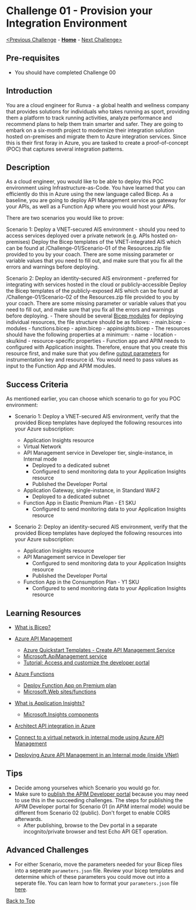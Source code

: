 # Challenge 01 - Provision your Integration Environment

[<Previous Challenge](./Challenge-00.md) - **[Home](../README.md)** - [Next Challenge>](./Challenge-02.md)

## Pre-requisites

- You should have completed Challenge 00

## Introduction

You are a cloud engineer for Runva - a global health and wellness company that provides solutions for individuals who takes running as sport, providing them a platform to track running activities, analyze performance and recommend plans to help them train smarter and safer.  They are going to embark on a six-month project to modernize their integration solution hosted on-premises and migrate them to Azure integration services.  Since this is their first foray in Azure, you are tasked to create a proof-of-concept (POC) that captures several integration patterns.


## Description
As a cloud engineer, you would like to be able to deploy this POC environment using Infrastructure-as-Code.  You have learned that you can efficiently do this in Azure using the new language called Bicep. As a baseline, you are going to deploy API Management service as gateway for your APIs, as well as a Function App where you would host your APIs.

There are two scenarios you would like to prove:

Scenario 1: Deploy a VNET-secured AIS environment - should you need to access services deployed over a private network (e.g. APIs hosted on-premises)
Deploy the Bicep templates of the VNET-integrated AIS which can be found at /Challenge-01/Scenario-01 of the Resources.zip file provided to you by your coach.  There are some missing parameter or variable values that you need to fill out, and make sure that you fix all the errors and warnings before deploying.

Scenario 2: Deploy an identity-secured AIS environment - preferred for integrating with services hosted in the cloud or publicly-accessible
Deploy the Bicep templates of the publicly-exposed AIS which can be found at /Challenge-01/Scenario-02 of the Resources.zip file provided to you by your coach.  There are some missing parameter or variable values that you need to fill out, and make sure that you fix all the errors and warnings before deploying.
     - There should be several [Bicep modules](https://docs.microsoft.com/en-us/azure/azure-resource-manager/bicep/modules) for deploying individual resources, the file structure should be as follows:
      - main.bicep
        - modules
          - functions.bicep
          - apim.bicep
          - appinsights.bicep
    - The resources should have the following properties at a minimum:
      - name
      - location
      - sku/kind
      - resource-specific properties
    - Function app and APIM needs to configured with Application insights. Therefore, ensure that you create this resource first, and make sure that you define [output parameters](https://docs.microsoft.com/en-us/azure/azure-resource-manager/bicep/outputs?tabs=azure-powershell) for instrumentation key and resource id.  You would need to pass values as input to the Function App and APIM modules. 
 

## Success Criteria

As mentioned earlier, you can choose which scenario to go for you POC environment:

- Scenario 1: Deploy a VNET-secured AIS environment, verify that the provided Bicep templates have deployed the following resources into your Azure subscription:
  - Application Insights resource
  - Virtual Network
  - API Management service in Developer tier, single-instance, in Internal mode
    - Deployed to a dedicated subnet
    - Configured to send monitoring data to your Application Insights resource
    - Published the Developer Portal
  - Application Gateway, single-instance, in Standard WAF2
    - Deployed to a dedicated subnet
  - Function App in Elastic Premium Plan - E1 SKU
    - Configured to send monitoring data to your Application Insights resource
  
- Scenario 2: Deploy an identity-secured AIS environment, verify that the provided Bicep templates have deployed the following resources into your Azure subscription:
  - Application Insights resource
  - API Management service in Developer tier
    - Configured to send monitoring data to your Application Insights resource
    - Published the Developer Portal
  - Function App in the Consumption Plan - Y1 SKU
    - Configured to send monitoring data to your Application Insights resource
  

## Learning Resources

- [What is Bicep?](https://docs.microsoft.com/en-us/azure/azure-resource-manager/bicep/overview)

- [Azure API Management](https://docs.microsoft.com/en-us/azure/api-management/api-management-key-concepts)
  - [Azure Quickstart Templates - Create API Management Service](https://github.com/Azure/azure-quickstart-templates/tree/master/quickstarts/microsoft.apimanagement/azure-api-management-create)
  - [Microsoft.ApiManagement service](https://docs.microsoft.com/en-us/azure/templates/microsoft.apimanagement/service?tabs=bicep)
  - [Tutorial: Access and customize the developer portal](https://docs.microsoft.com/en-us/azure/api-management/api-management-howto-developer-portal-customize)
  
- [Azure Functions](https://docs.microsoft.com/en-us/azure/azure-functions/functions-overview)
  - [Deploy Function App on Premium plan](https://docs.microsoft.com/en-us/azure/azure-functions/functions-infrastructure-as-code#deploy-on-premium-plan)
  - [Microsoft.Web sites/functions](https://docs.microsoft.com/en-us/azure/templates/microsoft.web/sites/functions?tabs=bicep)
 
- [What is Application Insights?](https://docs.microsoft.com/en-us/azure/azure-monitor/app/app-insights-overview)
  - [Microsoft.Insights components](https://docs.microsoft.com/en-us/azure/templates/microsoft.insights/components?tabs=bicep)

- [Architect API integration in Azure](https://docs.microsoft.com/en-us/learn/paths/architect-api-integration/)

- [Connect to a virtual network in internal mode using Azure API Management](https://docs.microsoft.com/en-us/azure/api-management/api-management-using-with-internal-vnet?tabs=stv2)
- [Deploying Azure API Management in an Internal mode (inside VNet)](https://techcommunity.microsoft.com/t5/fasttrack-for-azure/deploying-azure-api-management-in-an-internal-mode-inside-vnet/ba-p/3033493)

## Tips 
- Decide among yourselves which Scenario you would go for.  
- Make sure to [publish the APIM Developer portal](https://docs.microsoft.com/en-us/azure/api-management/api-management-howto-developer-portal-customize#publish) because you may need to use this in the succeeding challenges.  The steps for publishing the APIM Developer portal for Scenario 01 (in APIM internal mode) would be different from Scenario 02 (public). Don't forget to enable CORS afterwards.
  - After publishing, browse to the Dev portal in a separate incognito/private browser and test Echo API GET operation.  

## Advanced Challenges

  - For either Scenario, move the parameters needed for your Bicep files into a seperate ```parameters.json``` file. Review your bicep templates and determine which of these parameters you could move out into a seperate file. You can learn how to format your ```parameters.json``` file [here](https://docs.microsoft.com/en-us/azure/azure-resource-manager/templates/parameter-files).

[Back to Top](#challenge-01---provision-your-integration-environment)